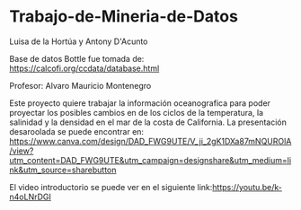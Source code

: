 # Trabajo-de-Mineria-de-Datos
Luisa de la Hortúa y Antony D'Acunto

Base de datos Bottle fue tomada de: https://calcofi.org/ccdata/database.html

Profesor: Alvaro Mauricio Montenegro 

Este proyecto quiere trabajar la información oceanografica para poder proyectar los posibles cambios en de los ciclos de la temperatura, la salinidad y la densidad en el mar de la costa de California. 
La presentación desaroolada se puede encontrar en: https://www.canva.com/design/DAD_FWG9UTE/V_ji_2gK1DXa87mNQUROlA/view?utm_content=DAD_FWG9UTE&utm_campaign=designshare&utm_medium=link&utm_source=sharebutton

El video introductorio se puede ver en el siguiente link:https://youtu.be/k-n4oLNrDGI
